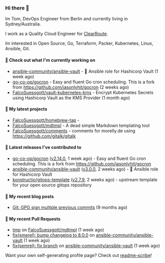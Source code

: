 ### Hi there 👋

Im Tom, DevOps Engineer from Berlin and currently living in Sydney/Australia.

I work as a Quality Cloud Engineer for [ClearRoute](https://clearroute.io).

Im interested in Open Source, Go, Terraform, Packer, Kubernetes, Linux, Ansible, Git.

#### 👷 Check out what I'm currently working on

- [ansible-community/ansible-vault](https://github.com/ansible-community/ansible-vault) - :key: Ansible role for Hashicorp Vault (1 week ago)
- [go-co-op/gocron](https://github.com/go-co-op/gocron) - Easy and fluent Go cron scheduling. This is a fork from https://github.com/jasonlvhit/gocron (2 weeks ago)
- [FalcoSuessgott/vault-kubernetes-kms](https://github.com/FalcoSuessgott/vault-kubernetes-kms) - Encrypt Kubernetes Secrets using Hashicorp Vault as the KMS Provider (1 month ago)

#### 🌱 My latest projects

- [FalcoSuessgott/homebrew-tap](https://github.com/FalcoSuessgott/homebrew-tap) - 
- [FalcoSuessgott/mdtmpl](https://github.com/FalcoSuessgott/mdtmpl) - A dead simple Markdown templating tool
- [FalcoSuessgott/comments](https://github.com/FalcoSuessgott/comments) - comments for morelly.de using https://github.com/gitalk/gitalk

#### 🔭 Latest releases I've contributed to

- [go-co-op/gocron](https://github.com/go-co-op/gocron) ([v2.14.0](https://github.com/go-co-op/gocron/releases/tag/v2.14.0), 1 week ago) - Easy and fluent Go cron scheduling. This is a fork from https://github.com/jasonlvhit/gocron
- [ansible-community/ansible-vault](https://github.com/ansible-community/ansible-vault) ([v3.0.0](https://github.com/ansible-community/ansible-vault/releases/tag/v3.0.0), 2 weeks ago) - :key: Ansible role for Hashicorp Vault
- [konstructio/gitops-template](https://github.com/konstructio/gitops-template) ([v2.7.9](https://github.com/konstructio/gitops-template/releases/tag/v2.7.9), 2 weeks ago) - upstream template for your open source gitops repository

#### 📜 My recent blog posts

- [Git: GPG sign multiple previous commits](https://morelly.de/post/20240328_git_gpg_sign_commits/) (9 months ago)

#### 🔨 My recent Pull Requests

- [tmp](https://github.com/FalcoSuessgott/mdtmpl/pull/18) on [FalcoSuessgott/mdtmpl](https://github.com/FalcoSuessgott/mdtmpl) (1 week ago)
- [fix(smerel): bump changelog to 8.0.0](https://github.com/ansible-community/ansible-vault/pull/365) on [ansible-community/ansible-vault](https://github.com/ansible-community/ansible-vault) (1 week ago)
- [fix(semrel): fix branch](https://github.com/ansible-community/ansible-vault/pull/364) on [ansible-community/ansible-vault](https://github.com/ansible-community/ansible-vault) (1 week ago)

Want your own self-generating profile page? Check out [readme-scribe](https://github.com/muesli/readme-scribe)!
